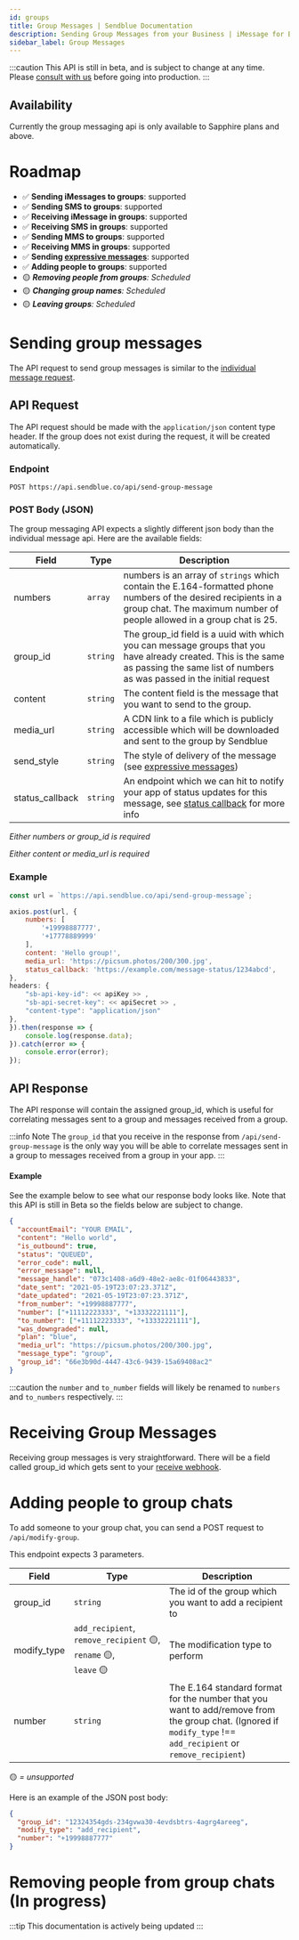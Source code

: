 ```yaml
---
id: groups
title: Group Messages | Sendblue Documentation
description: Sending Group Messages from your Business | iMessage for Business - Sendblue
sidebar_label: Group Messages
---
```


:::caution
This API is still in beta, and is subject to change at any time. Please [consult with us](mailto:support@sendblue.co) before going into production.
:::

## Availability

Currently the group messaging api is only available to Sapphire plans and above.

# Roadmap

- ✅ **Sending iMessages to groups**: supported
- ✅ **Sending SMS to groups**: supported
- ✅ **Receiving iMessage in groups**: supported
- ✅ **Receiving SMS in groups**: supported
- ✅ **Sending MMS to groups**: supported
- ✅ **Receiving MMS in groups**: supported
- ✅ **Sending [expressive messages](/docs/expressive-messages)**: supported
- ✅ **Adding people to groups**: supported
- 🟡 _**Removing people from groups**: Scheduled_
- 🟡 _**Changing group names**: Scheduled_
- 🟡 _**Leaving groups**: Scheduled_

# Sending group messages

The API request to send group messages is similar to the [individual message request](/docs/outbound/#sending-imessages).

## API Request

The API request should be made with the `application/json` content type header. If the group does not exist during the request, it will be created automatically.

### Endpoint

`POST https://api.sendblue.co/api/send-group-message`

### POST Body (JSON)

The group messaging API expects a slightly different json body than the individual message api. Here are the available fields:

| Field           | Type     | Description                                                                                                                                                                             |
| --------------- | -------- | --------------------------------------------------------------------------------------------------------------------------------------------------------------------------------------- |
| numbers         | `array`  | numbers is an array of `strings` which contain the E.164-formatted phone numbers of the desired recipients in a group chat. The maximum number of people allowed in a group chat is 25. |
| group_id        | `string` | The group_id field is a uuid with which you can message groups that you have already created. This is the same as passing the same list of numbers as was passed in the initial request |
| content         | `string` | The content field is the message that you want to send to the group.                                                                                                                    |
| media_url       | `string` | A CDN link to a file which is publicly accessible which will be downloaded and sent to the group by Sendblue                                                                            |
| send_style      | `string` | The style of delivery of the message (see [expressive messages](/docs/expressive-messages))                                                                                             |
| status_callback | `string` | An endpoint which we can hit to notify your app of status updates for this message, see [status callback](/docs/outbound#status-callback) for more info                                 |

_Either numbers or group_id is required_

_Either content or media_url is required_

### Example

```js
const url = `https://api.sendblue.co/api/send-group-message`;

axios.post(url, {
    numbers: [
        '+19998887777',
        '+17778889999'
    ],
    content: 'Hello group!',
    media_url: 'https://picsum.photos/200/300.jpg',
    status_callback: 'https://example.com/message-status/1234abcd',
},
headers: {
    "sb-api-key-id": << apiKey >> ,
    "sb-api-secret-key": << apiSecret >> ,
    "content-type": "application/json"
},
}).then(response => {
    console.log(response.data);
}).catch(error => {
    console.error(error);
});
```

## API Response

The API response will contain the assigned group_id, which is useful for correlating messages sent to a group and messages received from a group.

:::info Note
The `group_id` that you receive in the response from `/api/send-group-message` is the only way you will be able to correlate messages sent in a group to messages received from a group in your app.
:::

#### Example

See the example below to see what our response body looks like. Note that this API is still in Beta so the fields below are subject to change.

```json
{
  "accountEmail": "YOUR EMAIL",
  "content": "Hello world",
  "is_outbound": true,
  "status": "QUEUED",
  "error_code": null,
  "error_message": null,
  "message_handle": "073c1408-a6d9-48e2-ae8c-01f06443833",
  "date_sent": "2021-05-19T23:07:23.371Z",
  "date_updated": "2021-05-19T23:07:23.371Z",
  "from_number": "+19998887777",
  "number": ["+11112223333", "+13332221111"],
  "to_number": ["+11112223333", "+13332221111"],
  "was_downgraded": null,
  "plan": "blue",
  "media_url": "https://picsum.photos/200/300.jpg",
  "message_type": "group",
  "group_id": "66e3b90d-4447-43c6-9439-15a69408ac2"
}
```

:::caution
the `number` and `to_number` fields will likely be renamed to `numbers` and `to_numbers` respectively.
:::

# Receiving Group Messages

Receiving group messages is very straightforward. There will be a field called group_id which gets sent to your [receive webhook](/docs/inbound).

# Adding people to group chats

To add someone to your group chat, you can send a POST request to `/api/modify-group`.

This endpoint expects 3 parameters.

| Field       | Type                                                                                                | Description                                                                                                                                                    |
| ----------- | --------------------------------------------------------------------------------------------------- | -------------------------------------------------------------------------------------------------------------------------------------------------------------- |
| group_id    | `string`                                                                                            | The id of the group which you want to add a recipient to                                                                                                       |
| modify_type | `add_recipient`, <br /> `remove_recipient`&nbsp;🟡, <br /> `rename`&nbsp;🟡, <br /> `leave`&nbsp;🟡 | The modification type to perform                                                                                                                               |
| number      | `string`                                                                                            | The E.164 standard format for the number that you want to add/remove from the group chat. (Ignored if `modify_type` !== `add_recipient` or `remove_recipient`) |

🟡 _= unsupported_

Here is an example of the JSON post body:

```json
{
  "group_id": "12324354gds-234gvwa30-4evdsbtrs-4agrg4areeg",
  "modify_type": "add_recipient",
  "number": "‭+19998887777"
}
```

# Removing people from group chats (In progress)

:::tip
This documentation is actively being updated
:::
